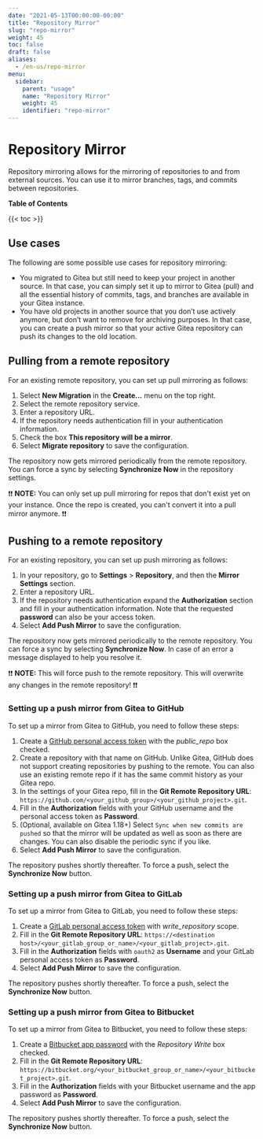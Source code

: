 ```yaml
---
date: "2021-05-13T00:00:00-00:00"
title: "Repository Mirror"
slug: "repo-mirror"
weight: 45
toc: false
draft: false
aliases:
  - /en-us/repo-mirror
menu:
  sidebar:
    parent: "usage"
    name: "Repository Mirror"
    weight: 45
    identifier: "repo-mirror"
---
```


# Repository Mirror

Repository mirroring allows for the mirroring of repositories to and from external sources. You can use it to mirror branches, tags, and commits between repositories.

**Table of Contents**

{{< toc >}}

## Use cases

The following are some possible use cases for repository mirroring:

- You migrated to Gitea but still need to keep your project in another source. In that case, you can simply set it up to mirror to Gitea (pull) and all the essential history of commits, tags, and branches are available in your Gitea instance.
- You have old projects in another source that you don’t use actively anymore, but don’t want to remove for archiving purposes. In that case, you can create a push mirror so that your active Gitea repository can push its changes to the old location.

## Pulling from a remote repository

For an existing remote repository, you can set up pull mirroring as follows:

1. Select **New Migration** in the **Create...** menu on the top right.
2. Select the remote repository service.
3. Enter a repository URL.
4. If the repository needs authentication fill in your authentication information.
5. Check the box **This repository will be a mirror**.
6. Select **Migrate repository** to save the configuration.

The repository now gets mirrored periodically from the remote repository. You can force a sync by selecting **Synchronize Now** in the repository settings.

:exclamation::exclamation: **NOTE:** You can only set up pull mirroring for repos that don't exist yet on your instance. Once the repo is created, you can't convert it into a pull mirror anymore. :exclamation::exclamation:

## Pushing to a remote repository

For an existing repository, you can set up push mirroring as follows:

1. In your repository, go to **Settings** > **Repository**, and then the **Mirror Settings** section.
2. Enter a repository URL.
3. If the repository needs authentication expand the **Authorization** section and fill in your authentication information. Note that the requested **password** can also be your access token.
4. Select **Add Push Mirror** to save the configuration.

The repository now gets mirrored periodically to the remote repository. You can force a sync by selecting **Synchronize Now**. In case of an error a message displayed to help you resolve it.

:exclamation::exclamation: **NOTE:** This will force push to the remote repository. This will overwrite any changes in the remote repository! :exclamation::exclamation:

### Setting up a push mirror from Gitea to GitHub

To set up a mirror from Gitea to GitHub, you need to follow these steps:

1. Create a [GitHub personal access token](https://docs.github.com/en/github/authenticating-to-github/creating-a-personal-access-token) with the *public_repo* box checked.
2. Create a repository with that name on GitHub. Unlike Gitea, GitHub does not support creating repositories by pushing to the remote. You can also use an existing remote repo if it has the same commit history as your Gitea repo.
3. In the settings of your Gitea repo, fill in the **Git Remote Repository URL**: `https://github.com/<your_github_group>/<your_github_project>.git`.
4. Fill in the **Authorization** fields with your GitHub username and the personal access token as **Password**.
5. (Optional, available on Gitea 1.18+) Select `Sync when new commits are pushed` so that the mirror will be updated as well as soon as there are changes. You can also disable the periodic sync if you like.
6. Select **Add Push Mirror** to save the configuration.

The repository pushes shortly thereafter. To force a push, select the **Synchronize Now** button.

### Setting up a push mirror from Gitea to GitLab

To set up a mirror from Gitea to GitLab, you need to follow these steps:

1. Create a [GitLab personal access token](https://docs.gitlab.com/ee/user/profile/personal_access_tokens.html) with *write_repository* scope.
2. Fill in the **Git Remote Repository URL**: `https://<destination host>/<your_gitlab_group_or_name>/<your_gitlab_project>.git`.
3. Fill in the **Authorization** fields with `oauth2` as **Username** and your GitLab personal access token as **Password**.
4. Select **Add Push Mirror** to save the configuration.

The repository pushes shortly thereafter. To force a push, select the **Synchronize Now** button.

### Setting up a push mirror from Gitea to Bitbucket

To set up a mirror from Gitea to Bitbucket, you need to follow these steps:

1. Create a [Bitbucket app password](https://support.atlassian.com/bitbucket-cloud/docs/app-passwords/) with the *Repository Write* box checked.
2. Fill in the **Git Remote Repository URL**: `https://bitbucket.org/<your_bitbucket_group_or_name>/<your_bitbucket_project>.git`.
3. Fill in the **Authorization** fields with your Bitbucket username and the app password as **Password**.
4. Select **Add Push Mirror** to save the configuration.

The repository pushes shortly thereafter. To force a push, select the **Synchronize Now** button.
